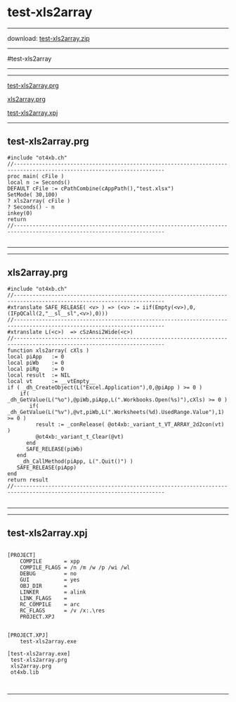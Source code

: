 # test-xls2array  
 
------ 
 
download: [test-xls2array.zip](test-xls2array.zip) 
 
 
------ 
          
#test-xls2array                 
  
----  
  
 
------ 
 
 
[test-xls2array.prg](#test-xls2array.prg)   
 
[xls2array.prg](#xls2array.prg)   
 
[test-xls2array.xpj](#test-xls2array.xpj)   
 
------ 
 
## test-xls2array.prg  
       
``` 
#include "ot4xb.ch"
//----------------------------------------------------------------------------------------------------------------------
proc main( cFile )       
local n := Seconds()
DEFAULT cFile := cPathCombine(cAppPath(),"test.xlsx")
SetMode( 30,100)
? xls2array( cFile )
? Seconds() - n
inkey(0)
return
//----------------------------------------------------------------------------------------------------------------------
       
``` 
       
------ 
 
------ 
 
## xls2array.prg  
       
``` 
#include "ot4xb.ch"
//----------------------------------------------------------------------------------------------------------------------
#xtranslate SAFE_RELEASE( <v> ) => (<v> := iif(Empty(<v>),0,(IFpQCall(2,"__sl__sl",<v>),0)))
//----------------------------------------------------------------------------------------------------------------------
#xtranslate L(<c>)  => cSzAnsi2Wide(<c>)
//----------------------------------------------------------------------------------------------------------------------
function xls2array( cXls )
local piApp   := 0
local piWb    := 0
local piRg    := 0
local result  := NIL
local vt      := __vtEmpty__
if ( _dh_CreateObject(L("Excel.Application"),0,@piApp ) >= 0 )
	if( _dh_GetValue(L("%o"),@piWb,piApp,L(".Workbooks.Open(%s)"),cXls) >= 0 )
	   if( _dh_GetValue(L("%v"),@vt,piWb,L(".Worksheets(%d).UsedRange.Value"),1) >= 0 )
         result := _conRelease( @ot4xb:_variant_t_VT_ARRAY_2d2con(vt) )
         @ot4xb:_variant_t_Clear(@vt)
      end
      SAFE_RELEASE(piWb)
   end
    _dh_CallMethod(piApp, L(".Quit()") )
   SAFE_RELEASE(piApp)
end
return result
//----------------------------------------------------------------------------------------------------------------------
       
``` 
       
------ 
 
------ 
 
## test-xls2array.xpj  
       
``` 

[PROJECT]
    COMPILE       = xpp
    COMPILE_FLAGS = /n /m /w /p /wi /wl
    DEBUG         = no
    GUI           = yes
    OBJ_DIR       =
    LINKER        = alink
    LINK_FLAGS    =
    RC_COMPILE    = arc
    RC_FLAGS      = /v /x:.\res
    PROJECT.XPJ


[PROJECT.XPJ]
    test-xls2array.exe

[test-xls2array.exe]
 test-xls2array.prg
 xls2array.prg     
 ot4xb.lib
 
       
``` 
       
------ 
